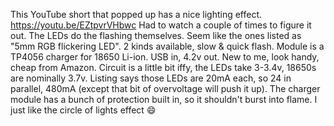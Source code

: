 This YouTube short that popped up has a nice lighting effect.
https://youtu.be/EZtpvrVHbwc
Had to watch a couple of times to figure it out. 
The LEDs do the flashing themselves. Seem like the ones listed as "5mm RGB flickering LED". 2 kinds available, slow & quick flash.
Module is a TP4056 charger for 18650 Li-ion. USB in, 4.2v out. New to me, look handy, cheap from Amazon. 
Circuit is a little bit iffy, the LEDs take 3-3.4v, 18650s are nominally 3.7v. Listing says those LEDs are 20mA each, so 24 in parallel, 480mA (except that bit of overvoltage will push it up).
The charger module has a bunch of protection built in, so it shouldn't burst into flame.
I just like the circle of lights effect 😄